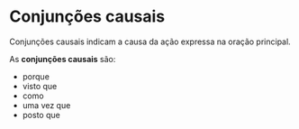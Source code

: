 # Conjunções causais

Conjunções causais indicam a causa da ação expressa na oração principal.&#x20;

As **conjunções causais** são:&#x20;

* porque
* visto que
* como
* uma vez que
* posto que

